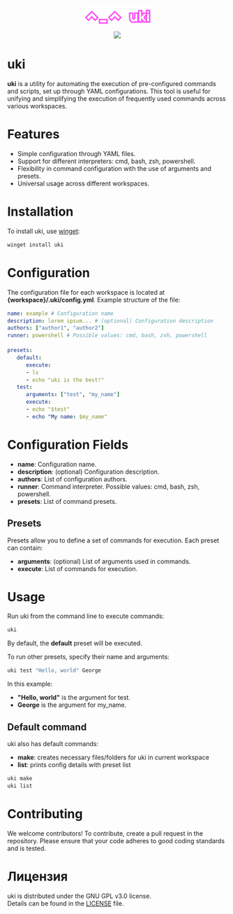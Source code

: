 <p align="center">
  <img src=".uki/logo.png">
</p>

<p align="center">
<img src="https://img.shields.io/badge/Powered By Rust-e43717?style=for-the-badge&logo=rust&logoColor=white">
</p>

# **uki**
**uki** is a utility for automating the execution of pre-configured commands and scripts, set up through YAML configurations. This tool is useful for unifying and simplifying the execution of frequently used commands across various workspaces.

# Features
* Simple configuration through YAML files.
* Support for different interpreters: cmd, bash, zsh, powershell.
* Flexibility in command configuration with the use of arguments and presets.
* Universal usage across different workspaces.

# Installation
To install uki, use [winget](https://github.com/microsoft/winget-cli):

```sh
winget install uki
```

# Configuration
The configuration file for each workspace is located at **{workspace}/.uki/config.yml**. Example structure of the file:

```yaml
name: example # Configuration name
description: lorem ipsum... # (optional) Configuration description
authors: ["author1", "author2"]
runner: powershell # Possible values: cmd, bash, zsh, powershell

presets:
   default:
      execute:
      - ls
      - echo "uki is the best!"
   test:
      arguments: ["test", "my_name"]
      execute:
      - echo "$test"
      - echo "My name: $my_name"
```

# Configuration Fields
* **name**: Configuration name.
* **description**: (optional) Configuration description.
* **authors**: List of configuration authors.
* **runner**: Command interpreter. Possible values: cmd, bash, zsh, powershell.
* **presets**: List of command presets.

## Presets
Presets allow you to define a set of commands for execution. Each preset can contain:

* **arguments**: (optional) List of arguments used in commands.
* **execute**: List of commands for execution.
# Usage

Run uki from the command line to execute commands:

```sh
uki
```
By default, the **default** preset will be executed.

To run other presets, specify their name and arguments:

```sh
uki test "Hello, world" George
```
In this example:

* **"Hello, world"** is the argument for test.
* **George** is the argument for my_name.

## Default command
uki also has default commands:
* **make**: creates necessary files/folders for uki in current workspace
* **list**: prints config details with preset list

```sh
uki make
uki list
```

# Contributing
We welcome contributors! To contribute, create a pull request in the repository. Please ensure that your code adheres to good coding standards and is tested.

# Лицензия
uki is distributed under the GNU GPL v3.0 license. \
Details can be found in the [LICENSE](LICENSE) file.